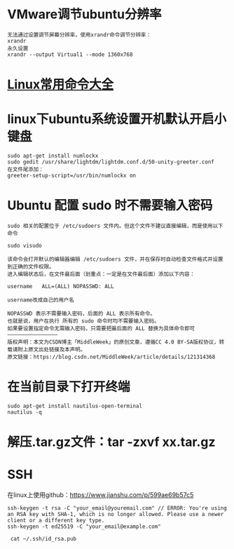 # VMware调节ubuntu分辨率

    无法通过设置调节屏幕分辨率，使用xrandr命令调节分辨率：
    xrandr
    永久设置
    xrandr --output Virtual1 --mode 1360x768

# [Linux常用命令大全](Linux常用命令大全.txt)

# linux下ubuntu系统设置开机默认开启小键盘

    sudo apt-get install numlockx
    sudo gedit /usr/share/lightdm/lightdm.conf.d/50-unity-greeter.conf
    在文件尾添加：
    greeter-setup-script=/usr/bin/numlockx on

# Ubuntu 配置 sudo 时不需要输入密码

    sudo 相关的配置位于 /etc/sudoers 文件内。但这个文件不建议直接编辑，而是使用以下命令

    sudo visudo

    该命令会打开默认的编辑器编辑 /etc/sudoers 文件，并在保存时自动检查文件格式并设置到正确的文件权限。
    进入编辑状态后，在文件最后面（划重点：一定是在文件最后面）添加以下内容：

    username   ALL=(ALL) NOPASSWD: ALL
    
    username改成自己的用户名

    NOPASSWD 表示不需要输入密码，后面的 ALL 表示所有命令。
    也就是说，用户在执行 所有的 sudo 命令时均不需要输入密码。
    如果要设置指定命令无需输入密码，只需要把最后面的 ALL 替换为具体命令即可
    ————————————————
    版权声明：本文为CSDN博主「MiddleWeek」的原创文章，遵循CC 4.0 BY-SA版权协议，转载请附上原文出处链接及本声明。
    原文链接：https://blog.csdn.net/MiddleWeek/article/details/121314368

# 在当前目录下打开终端
    sudo apt-get install nautilus-open-terminal
    nautilus -q


#  解压.tar.gz文件：tar -zxvf   xx.tar.gz


# SSH

在linux上使用github：https://www.jianshu.com/p/599ae69b57c5
    
    ssh-keygen -t rsa -C "your_email@youremail.com" // ERROR: You're using an RSA key with SHA-1, which is no longer allowed. Please use a newer client or a different key type.
    ssh-keygen -t ed25519 -C "your_email@example.com"

     cat ~/.ssh/id_rsa.pub